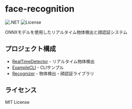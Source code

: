 # face-recognition

![.NET](https://img.shields.io/badge/.NET-8.0-blue)
![License](https://img.shields.io/badge/license-MIT-green)

ONNXモデルを使用したリアルタイム物体検出と顔認証システム

## プロジェクト構成

- [RealTimeDetector](./src/RealTimeDetector/README.md) - リアルタイム物体検出
- [ExampleCLI](./src/ExampleCLI/README.md) - CLIサンプル
- [Recognizer](./src/Recognizer/README.md) - 物体検出・顔認証ライブラリ

## ライセンス

MIT License
